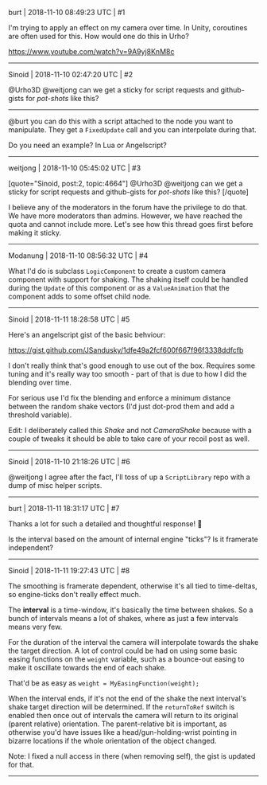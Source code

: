 burt | 2018-11-10 08:49:23 UTC | #1

I'm trying to apply an effect on my camera over time. In Unity, coroutines are often used for this. How would one do this in Urho?

https://www.youtube.com/watch?v=9A9yj8KnM8c

-------------------------

Sinoid | 2018-11-10 02:47:20 UTC | #2

@Urho3D @weitjong can we get a sticky for script requests and github-gists for *pot-shots* like this?

---

@burt you can do this with a script attached to the node you want to manipulate. They get a `FixedUpdate` call and you can interpolate during that.

Do you need an example? In Lua or Angelscript?

-------------------------

weitjong | 2018-11-10 05:45:02 UTC | #3

[quote="Sinoid, post:2, topic:4664"]
@Urho3D @weitjong can we get a sticky for script requests and github-gists for *pot-shots* like this?
[/quote]

I believe any of the moderators in the forum have the privilege to do that. We have more moderators than admins. However, we have reached the quota and cannot include more. Let's see how this thread goes first before making it sticky.

-------------------------

Modanung | 2018-11-10 08:56:32 UTC | #4

What I'd do is subclass `LogicComponent` to create a custom camera component with support for shaking. The shaking itself could be handled during the `Update` of this component or as a `ValueAnimation` that the component adds to some offset child node.

-------------------------

Sinoid | 2018-11-11 18:28:58 UTC | #5

Here's an angelscript gist of the basic behviour:

https://gist.github.com/JSandusky/1dfe49a2fcf600f667f96f3338ddfcfb

I don't really think that's good enough to use out of the box. Requires some tuning and it's really way too smooth - part of that is due to how I did the blending over time.

For serious use I'd fix the blending and enforce a minimum distance between the random shake vectors (I'd just dot-prod them and add a threshold variable).

Edit: I deliberately called this *Shake* and not *CameraShake* because with a couple of tweaks it should be able to take care of your recoil post as well.

-------------------------

Sinoid | 2018-11-10 21:18:26 UTC | #6

@weitjong I agree after the fact, I'll toss of up a `ScriptLibrary` repo with a dump of misc helper scripts.

-------------------------

burt | 2018-11-11 18:31:17 UTC | #7

Thanks a lot for such a detailed and thoughtful response! :star_struck:

Is the interval based on the amount of internal engine "ticks"? Is it framerate independent?

-------------------------

Sinoid | 2018-11-11 19:27:43 UTC | #8

The smoothing is framerate dependent, otherwise it's all tied to time-deltas, so engine-ticks don't really effect much.

The **interval** is a time-window, it's basically the time between shakes. So a bunch of intervals means a lot of shakes, where as just a few intervals means very few. 

For the duration of the interval the camera will interpolate towards the shake the target direction. A lot of control could be had on using some basic easing functions on the `weight` variable, such as a bounce-out easing to make it oscillate towards the end of each shake.

That'd be as easy as `weight = MyEasingFunction(weight);`

When the interval ends, if it's not the end of the shake the next interval's shake target direction will be determined. If the `returnToRef` switch is enabled then once out of intervals the camera will return to its original (parent relative) orientation. The parent-relative bit is important, as otherwise you'd have issues like a head/gun-holding-wrist pointing in bizarre locations if the whole orientation of the object changed.

Note: I fixed a null access in there (when removing self), the gist is updated for that.

-------------------------

